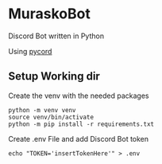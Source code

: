 # MuraskoBot
Discord Bot written in Python

Using [pycord](https://github.com/Pycord-Development/pycord)

## Setup Working dir
Create the venv with the needed packages
```
python -m venv venv
source venv/bin/activate
python -m pip install -r requirements.txt
```

Create .env File and add Discord Bot token
```
echo "TOKEN='insertTokenHere'" > .env
```